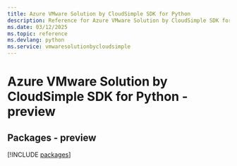 ```yaml
---
title: Azure VMware Solution by CloudSimple SDK for Python
description: Reference for Azure VMware Solution by CloudSimple SDK for Python
ms.date: 03/12/2025
ms.topic: reference
ms.devlang: python
ms.service: vmwaresolutionbycloudsimple
---
```

# Azure VMware Solution by CloudSimple SDK for Python - preview
## Packages - preview
[!INCLUDE [packages](vmware-solution-by-cloudsimple-index.md)]